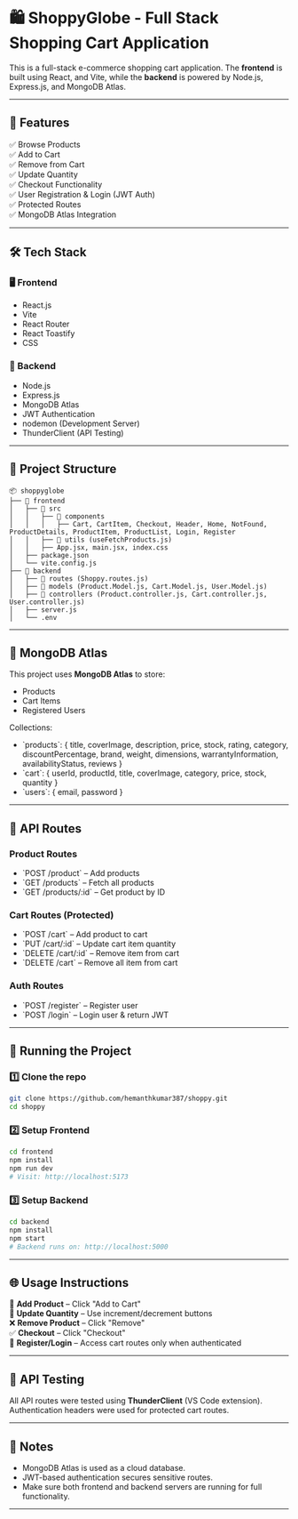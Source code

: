 # 🛍️ ShoppyGlobe - Full Stack Shopping Cart Application

This is a full-stack e-commerce shopping cart application. The **frontend** is built using React, and Vite, while the **backend** is powered by Node.js, Express.js, and MongoDB Atlas.

---

## 🚀 Features

✅ Browse Products  
✅ Add to Cart  
✅ Remove from Cart  
✅ Update Quantity  
✅ Checkout Functionality  
✅ User Registration & Login (JWT Auth)  
✅ Protected Routes  
✅ MongoDB Atlas Integration  

---

## 🛠️ Tech Stack

### 🖥️ Frontend
- React.js
- Vite
- React Router
- React Toastify
- CSS

### 🔧 Backend
- Node.js
- Express.js
- MongoDB Atlas
- JWT Authentication
- nodemon (Development Server)
- ThunderClient (API Testing)

---

## 📁 Project Structure

```
📦 shoppyglobe
├── 📂 frontend
│   ├── 📂 src
│   │   ├── 📂 components
│   │   │   ├── Cart, CartItem, Checkout, Header, Home, NotFound, ProductDetails, ProductItem, ProductList, Login, Register 
│   │   ├── 📂 utils (useFetchProducts.js)
│   │   ├── App.jsx, main.jsx, index.css
│   ├── package.json
│   └── vite.config.js
├── 📂 backend
│   ├── 📂 routes (Shoppy.routes.js)
│   ├── 📂 models (Product.Model.js, Cart.Model.js, User.Model.js)
│   ├── 📂 controllers (Product.controller.js, Cart.controller.js, User.controller.js)
│   ├── server.js
│   └── .env
```

---

## 🔌 MongoDB Atlas

This project uses **MongoDB Atlas** to store:
- Products
- Cart Items
- Registered Users

Collections:
- \`products\`: \{ title, coverImage, description, price, stock, rating, category, discountPercentage, brand, weight, dimensions, warrantyInformation, availabilityStatus, reviews \}
- \`cart\`: \{ userId, productId, title, coverImage, category, price, stock, quantity \}
- \`users\`: \{ email, password \}

---

## 🔐 API Routes

### Product Routes
- \`POST /product\` – Add products
- \`GET /products\` – Fetch all products
- \`GET /products/:id\` – Get product by ID

### Cart Routes (Protected)
- \`POST /cart\` – Add product to cart
- \`PUT /cart/:id\` – Update cart item quantity
- \`DELETE /cart/:id\` – Remove item from cart
- \`DELETE /cart\` – Remove all item from cart

### Auth Routes
- \`POST /register\` – Register user
- \`POST /login\` – Login user & return JWT

---

## 🚀 Running the Project

### 1️⃣ Clone the repo
```bash
git clone https://github.com/hemanthkumar387/shoppy.git
cd shoppy
```

### 2️⃣ Setup Frontend
```bash
cd frontend
npm install
npm run dev
# Visit: http://localhost:5173
```

### 3️⃣ Setup Backend
```bash
cd backend
npm install
npm start
# Backend runs on: http://localhost:5000
```

---

## 🌐 Usage Instructions

🛒 **Add Product** – Click "Add to Cart"  
🔁 **Update Quantity** – Use increment/decrement buttons  
❌ **Remove Product** – Click "Remove"  
✅ **Checkout** – Click "Checkout"  
🔐 **Register/Login** – Access cart routes only when authenticated  

---

## 🧪 API Testing

All API routes were tested using **ThunderClient** (VS Code extension).  
Authentication headers were used for protected cart routes.

---

## 📌 Notes

- MongoDB Atlas is used as a cloud database.
- JWT-based authentication secures sensitive routes.
- Make sure both frontend and backend servers are running for full functionality.

---
